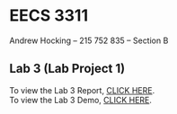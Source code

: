 # EECS 3311
Andrew Hocking – 215 752 835 – Section B

## Lab 3 (Lab Project 1)  
To view the Lab 3 Report, [CLICK HERE](https://github.com/AndrewHocking/EECS-3311/blob/main/src/shapebuilder/Lab%20Report%20Files/Andrew%20Hocking%20-%20Lab%20Project%201%20Report%20-%20EECS%203311%20-%20215752835.pdf).  
To view the Lab 3 Demo, [CLICK HERE](https://www.youtube.com/watch?v=r5_3ARmJxLU).
